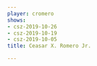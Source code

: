 ```yaml
---
player: cromero
shows:
- csz-2019-10-26
- csz-2019-10-19
- csz-2019-10-05
title: Ceasar X. Romero Jr.

---
```

